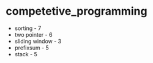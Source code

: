 # competetive_programming

- sorting - 7
- two pointer - 6
- sliding window - 3
- prefixsum - 5
- stack - 5
